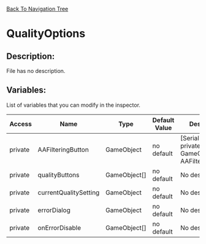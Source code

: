 [Back To Navigation Tree](https://wesleywh.github.io/GameDevRepo/docs/navigation.html)
# QualityOptions

## Description:
File has no description.

## Variables:
List of variables that you can modify in the inspector.

|Access|Name|Type|Default Value|Description|
|---|---|---|---|---|
|private|AAFilteringButton|GameObject|no default|[SerializeField] private GameObject AAFilteringButton;|
|private|qualityButtons|GameObject[]|no default|No description.|
|private|currentQualitySetting|GameObject|no default|No description.|
|private|errorDialog|GameObject|no default|No description.|
|private|onErrorDisable|GameObject[]|no default|No description.|
